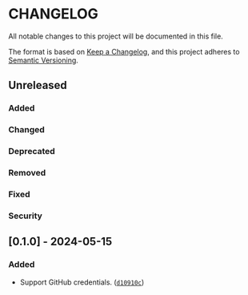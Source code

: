 # CHANGELOG

All notable changes to this project will be documented in this file.

The format is based on [Keep a Changelog](https://keepachangelog.com/en/1.1.0/),
and this project adheres to [Semantic Versioning](https://semver.org/spec/v2.0.0.html).

## Unreleased

### Added

### Changed

### Deprecated

### Removed

### Fixed

### Security

## [0.1.0] - 2024-05-15

### Added

- Support GitHub credentials. ([`d10910c`](https://github.com/terminalPoltergeist/Pmirin/commit/d10910cb80ff258a3c079a1bf8ac3de45bc33d03))
